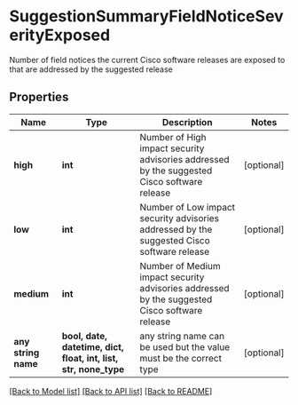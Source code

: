 # SuggestionSummaryFieldNoticeSeverityExposed

Number of field notices the current Cisco software releases are exposed to that are addressed by the suggested release

## Properties
Name | Type | Description | Notes
------------ | ------------- | ------------- | -------------
**high** | **int** | Number of High impact security advisories addressed by the suggested Cisco software release | [optional] 
**low** | **int** | Number of Low impact security advisories addressed by the suggested Cisco software release | [optional] 
**medium** | **int** | Number of Medium impact security advisories addressed by the suggested Cisco software release | [optional] 
**any string name** | **bool, date, datetime, dict, float, int, list, str, none_type** | any string name can be used but the value must be the correct type | [optional]

[[Back to Model list]](../README.md#documentation-for-models) [[Back to API list]](../README.md#documentation-for-api-endpoints) [[Back to README]](../README.md)


